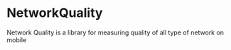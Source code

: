 # NetworkQuality
Network Quality is a library for measuring quality of all type of network on mobile
